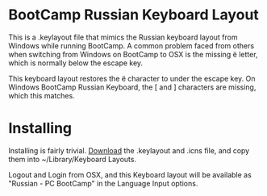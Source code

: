 BootCamp Russian Keyboard Layout
===

This is a .keylayout file that mimics the Russian keyboard layout from Windows while running BootCamp. A common problem faced from others when switching from Windows on BootCamp to OSX is the missing ё letter, which is normally below the escape key.

This keyboard layout restores the ё character to under the escape key. On Windows BootCamp Russian Keyboard, the [ and ] characters are missing, which this matches.

Installing
===

Installing is fairly trivial. [Download](https://github.com/vcsjones/OSXRussianMacKeyboard/archive/v1.0.zip) the .keylayout and .icns file, and copy them into ~/Library/Keyboard Layouts.

Logout and Login from OSX, and this Keyboard layout will be available as "Russian - PC BootCamp" in the Language Input options.